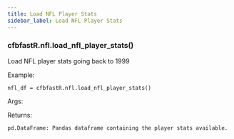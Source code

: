 ```yaml
---
title: Load NFL Player Stats
sidebar_label: Load NFL Player Stats
---
```


### cfbfastR.nfl.load_nfl_player_stats()
Load NFL player stats going back to 1999

Example:

    nfl_df = cfbfastR.nfl.load_nfl_player_stats()

Args:

Returns:

    pd.DataFrame: Pandas dataframe containing the player stats available.